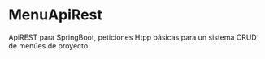 # MenuApiRest
ApiREST para SpringBoot, peticiones Htpp básicas para un sistema CRUD de menúes de proyecto.
